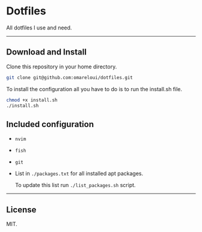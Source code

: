 # Dotfiles

All dotfiles I use and need.

---

## Download and Install

Clone this repository in your home directory.

```bash
git clone git@github.com:omareloui/dotfiles.git
```

To install the configuration all you have to do is to run the install.sh file.

```bash
chmod +x install.sh
./install.sh
```

## Included configuration

- `nvim`
- `fish`
- `git`
- List in `./packages.txt` for all installed apt packages.

  To update this list run `./list_packages.sh` script.

---

## License

MIT.
